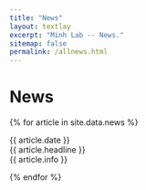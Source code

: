 ```yaml
---
title: "News"
layout: textlay
excerpt: "Minh Lab -- News."
sitemap: false
permalink: /allnews.html
---
```


# News

{% for article in site.data.news %}
<p>{{ article.date }} <br>
{{ article.headline }}<br>
{{ article.info }}
</p>
{% endfor %}
